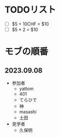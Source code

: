 # TODOリスト 
- [ ] $5 + 10CHF = $10
- [ ] $5 * 2 = $10

# モブの順番
## 2023.09.08
- 参加者 
  - yattom
  - 401
  - てらひで
  - 神
  - masashi
  - 土田
- 見学者
  - 久保明



